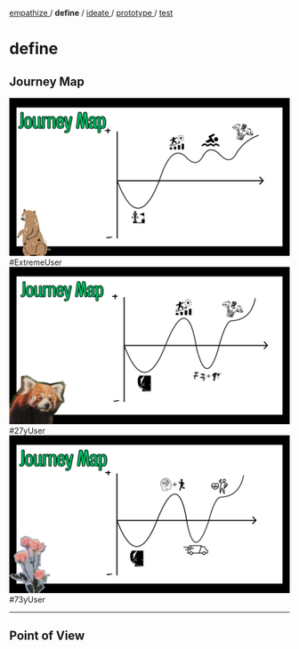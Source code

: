 [ empathize ](empathize.md) / **define** / [ ideate ](ideate.md) / [ prototype ](prototype.md) / [ test ](test.md)

# define

## Journey Map
<img src="assets/profiles/define/ExtremeUser.png" alt="JourneyExtremeUser" width="800">
#ExtremeUser

<img src="assets/profiles/define/27y.png" alt="JourneyExtremeUser" width="800">
#27yUser

<img src="assets/profiles/define/73y.png" alt="JourneyExtremeUser" width="800">
#73yUser<br>

----
## Point of View

